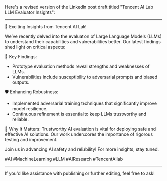 Here's a revised version of the LinkedIn post draft titled "Tencent AI Lab LLM Evaluator Insights":

---

🚀 Exciting Insights from Tencent AI Lab!

We’ve recently delved into the evaluation of Large Language Models (LLMs) to understand their capabilities and vulnerabilities better. Our latest findings shed light on critical aspects:

🔑 Key Findings:
- Prototype evaluation methods reveal strengths and weaknesses of LLMs.
- Vulnerabilities include susceptibility to adversarial prompts and biased outputs.

🛡️ Enhancing Robustness:
- Implemented adversarial training techniques that significantly improve model resilience.
- Continuous refinement is essential to keep LLMs trustworthy and reliable.

🌟 Why It Matters:
Trustworthy AI evaluation is vital for deploying safe and effective AI solutions. Our work underscores the importance of rigorous testing and improvement.

Join us in advancing AI safety and reliability! For more insights, stay tuned.

#AI #MachineLearning #LLM #AIResearch #TencentAIlab

---

If you'd like assistance with publishing or further editing, feel free to ask!